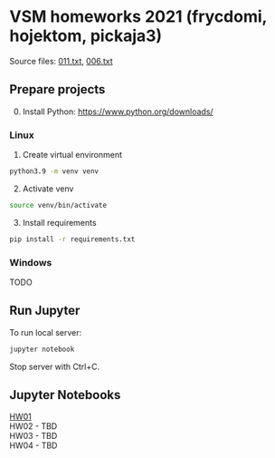 # VSM homeworks 2021 (frycdomi, hojektom, pickaja3)

Source files: [011.txt](source/011.txt), [006.txt](source/006.txt)

## Prepare projects

0. Install Python: https://www.python.org/downloads/

### Linux

1. Create virtual environment

```bash
python3.9 -m venv venv
```

2. Activate venv

```bash
source venv/bin/activate
```

3. Install requirements

```bash
pip install -r requirements.txt
```

### Windows

TODO

## Run Jupyter

To run local server:

```bash
jupyter notebook
```

Stop server with Ctrl+C.

## Jupyter Notebooks

[HW01](hw01/hw01.ipynb)\
HW02 - TBD\
HW03 - TBD\
HW04 - TBD
